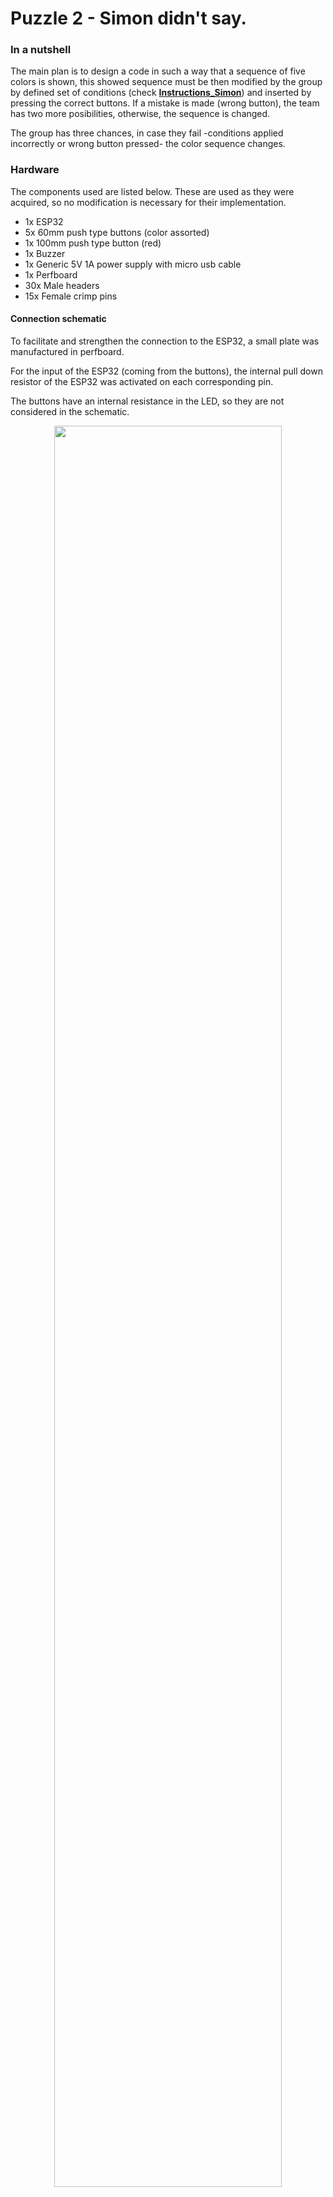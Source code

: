 # Puzzle 2 - Simon didn't say. 

### In a nutshell

The main plan is to design a code in such a way that a sequence of five colors is shown, this showed sequence must be then modified by the group by defined set of conditions (check **[Instructions_Simon](https://github.com/ubilab-escape/ai-server/blob/master/Puzzle%202%20Simon/Poster/Instructions_Simon.pdf)**) and inserted by pressing the correct buttons. If a mistake is made (wrong button), the team has two more posibilities, otherwise, the sequence is changed. 

The group has three chances, in case they fail -conditions applied incorrectly or wrong button pressed- the color sequence changes. 

### Hardware

The components used are listed below. These are used as they were acquired, so no modification is necessary for their implementation.

- 1x ESP32
- 5x 60mm push type buttons (color assorted)
- 1x 100mm push type button (red)
- 1x Buzzer
- 1x Generic 5V 1A power supply with micro usb cable 
- 1x Perfboard
- 30x Male headers
- 15x Female crimp pins  


#### Connection schematic

To facilitate and strengthen the connection to the ESP32, a small plate was manufactured in perfboard.

For the input of the ESP32 (coming from the buttons), the internal pull down resistor of the ESP32 was activated on each corresponding pin.

The buttons have an internal resistance in the LED, so they are not considered in the schematic.

<p align="center">
  <img src="https://i.ibb.co/7ym6HCj/circuit.png" width="85%" /> 
</p>

### Software

The **[code](https://github.com/ubilab-escape/ai-server/blob/master/Puzzle%202%20Simon/Simon/Simon.ino)** is done in arduino format and its flow diagram is shown below.

<p align="center">
  <img src="https://i.ibb.co/vq7xXsW/Flow-d.png" width="85%" /> 
</p>

#### Color Sequences

Predetermined color sequences (randomly choosed) are shown in the table. A limited number of sequences is used (instead of a random generator) to simplify the puzzle runs.

| Nº | OUTPUT      | INPUT         |
|:----:|:---------------:|:---------------:|
| 0  | B, Y, Y, G, G | G, R, R, Y, Y |
| 1  | W, R, G, Y, W | W, R, G, Y, W |
| 2  | G, R, B, W, W | R, R, G, W, W |
| 3  | B, Y, R, G, G | G, G, R, Y, G |
| 4  | W, B, Y, Y, B | B, Y, W, B, Y |
| 5  | W, Y, B, W, G | W, Y, B, W, R |
| 6  | B, G, Y, Y, R | G, Y, R, R, Y |

_B ≡ Blue ; Y ≡ Yellow ; R ≡ Red ; G ≡ Green ; W ≡ White_

### Syntaxis to control the Simon didn't say puzzle using MQTT

Expected JSON messages on topic `8/puzzle/simon`

* Forces the puzzle state as **active** ≈ reset puzzle and start of sequence.
```json
{"method": "trigger", "state": "on", "data": "" }
```
* Forces puzzle state as **solved** ≈ skipped puzzle. 
```json
{"method": "trigger", "state": "off", "data": "skipped" }
```
* Forces puzzle state as **inactive** ≈ reset puzzle.
```json
{"method": "trigger", "state": "off", "data": "" }
```

Note: data IS case sensitive.




